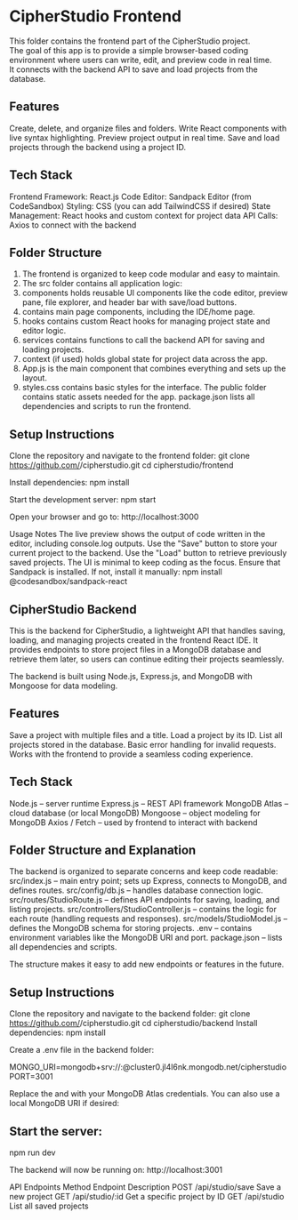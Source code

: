 # CipherStudio Frontend

This folder contains the frontend part of the CipherStudio project.  
The goal of this app is to provide a simple browser-based coding environment where users can write, edit, and preview code in real time.  
It connects with the backend API to save and load projects from the database.

## Features
Create, delete, and organize files and folders.
Write React components with live syntax highlighting.
Preview project output in real time.
Save and load projects through the backend using a project ID. 

## Tech Stack
Frontend Framework: React.js 
Code Editor: Sandpack Editor (from CodeSandbox) 
Styling: CSS (you can add TailwindCSS if desired) 
State Management: React hooks and custom context for project data 
API Calls: Axios to connect with the backend

## Folder Structure

1. The frontend is organized to keep code modular and easy to maintain.
2. The src folder contains all application logic:
3. components holds reusable UI components like the code editor, preview pane, file explorer, and header bar with save/load buttons.
4.  contains main page components, including the IDE/home page.
5. hooks contains custom React hooks for managing project state and editor logic.
6. services contains functions to call the backend API for saving and loading projects.
7. context (if used) holds global state for project data across the app.
8. App.js is the main component that combines everything and sets up the layout.
9. styles.css contains basic styles for the interface.
The public folder contains static assets needed for the app.
package.json lists all dependencies and scripts to run the frontend.



## Setup Instructions

Clone the repository and navigate to the frontend folder:
git clone https://github.com/<your-username>/cipherstudio.git
cd cipherstudio/frontend

Install dependencies:
npm install

Start the development server:
npm start

Open your browser and go to:
http://localhost:3000

Usage Notes
The live preview shows the output of code written in the editor, including console.log outputs.
Use the "Save" button to store your current project to the backend.
Use the "Load" button to retrieve previously saved projects.
The UI is minimal to keep coding as the focus.
Ensure that Sandpack is installed. If not, install it manually:
npm install @codesandbox/sandpack-react


## CipherStudio Backend

This is the backend for CipherStudio, a lightweight API that handles saving, loading, and managing projects created in the frontend React IDE.
It provides endpoints to store project files in a MongoDB database and retrieve them later, so users can continue editing their projects seamlessly.

The backend is built using Node.js, Express.js, and MongoDB with Mongoose for data modeling.

## Features
Save a project with multiple files and a title.
Load a project by its ID.
List all projects stored in the database.
Basic error handling for invalid requests.
Works with the frontend to provide a seamless coding experience.

## Tech Stack
Node.js – server runtime
Express.js – REST API framework
MongoDB Atlas – cloud database (or local MongoDB)
Mongoose – object modeling for MongoDB
Axios / Fetch – used by frontend to interact with backend

## Folder Structure and Explanation
The backend is organized to separate concerns and keep code readable:
src/index.js – main entry point; sets up Express, connects to MongoDB, and defines routes.
src/config/db.js – handles database connection logic.
src/routes/StudioRoute.js – defines API endpoints for saving, loading, and listing projects.
src/controllers/StudioController.js – contains the logic for each route (handling requests and responses).
src/models/StudioModel.js – defines the MongoDB schema for storing projects.
.env – contains environment variables like the MongoDB URI and port.
package.json – lists all dependencies and scripts.

The structure makes it easy to add new endpoints or features in the future.

## Setup Instructions

Clone the repository and navigate to the backend folder:
git clone https://github.com/<your-username>/cipherstudio.git
cd cipherstudio/backend
Install dependencies:
npm install

Create a .env file in the backend folder:

MONGO_URI=mongodb+srv://<your-username>:<your-password>@cluster0.jl4l6nk.mongodb.net/cipherstudio
PORT=3001

Replace the <username> and <password> with your MongoDB Atlas credentials.
You can also use a local MongoDB URI if desired:
 


## Start the server:
npm run dev


The backend will now be running on:
http://localhost:3001

API Endpoints
Method	Endpoint	Description
POST	/api/studio/save	Save a new project
GET	/api/studio/:id	Get a specific project by ID
GET	/api/studio	List all saved projects